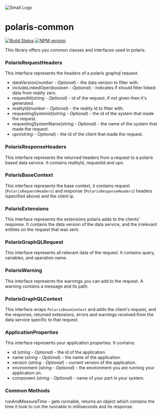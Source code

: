 ![Small Logo](static/img/polaris-logo.png)

# polaris-common

[![Build Status](https://travis-ci.com/Enigmatis/polaris-united.svg?branch=master)](https://travis-ci.com/Enigmatis/polaris-common)
[![NPM version](https://img.shields.io/npm/v/@enigmatis/polaris-common.svg?style=flat-square)](https://www.npmjs.com/package/@enigmatis/polaris-common)

This library offers you common classes and interfaces used in polaris.

### PolarisRequestHeaders

This interface represents the headers of a polaris graphql request.

-   dataVersion(_number - Optional_) - the data version to filter with.
-   includeLinkedOper(_boolean - Optional_) - indicates if should filter linked data from reality zero.
-   requestId(_string - Optional_) - id of the request. if not given then it's generated.
-   realityId(_number - Optional_) - the reality id to filter with.
-   requestingSystemId(_string - Optional_) - the id of the system that made the request.
-   requestingSystemName(_string - Optional_) - the name of the system that made the request.
-   upn(_string - Optional_) - the id of the client that made the request.

### PolarisResponseHeaders

This interface represents the returned headers from a request to a polaris based data service.
It contains realityId, requestId and upn.

### PolarisBaseContext

This interface represents the base context, it contains request (``PolarisRequestHeaders``) and response (``PolarisResponseHeaders``) headers (specified above) and the client ip.

### PolarisExtensions

This interface represents the extensions polaris adds to the clients' response.
It contains the data version of the data service, and the irrelevant entities on the request that was sent.

### PolarisGraphQLRequest

This interface represents all relevant data of the request. It contains query, variables, and operation name.

### PolarisWarning

This interface represents the warnings you can add to the request. A warning contains a message and its path.

### PolarisGraphQLContext

This interface wraps `PolarisBaseContext` and adds the client's request, and the response, returned extensions, errors and warnings received from the data service specific to that request.

### ApplicationProperties

This interface represents your application properties. It contains:

-   id (_string - Optional_) - the id of the application.
-   name (_string - Optional_) - the name of the application.
-   version (_string - Optional_) - current version of the application.
-   environment (_string - Optional_) - the environment you are running your application on.
-   component (_string - Optional_) - name of your part in your system.

### Common Methods

runAndMeasureTime - gets runnable, returns an object which contains the time it took to run the runnable in milliseconds and its response.
